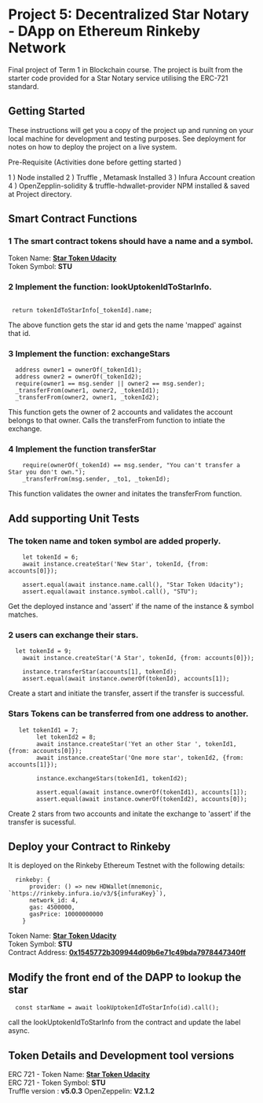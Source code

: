 # Project 5: Decentralized Star Notary  - DApp on Ethereum Rinkeby Network

Final project of Term 1 in Blockchain course. The project is built from the starter code provided for a Star Notary service utilising the ERC-721 standard. 



## Getting Started

These instructions will get you a copy of the project up and running on your local machine for development and testing purposes. See deployment for notes on how to deploy the project on a live system.


Pre-Requisite (Activities done before getting started )

1 ) Node installed 
2 ) Truffle , Metamask Installed
3 ) Infura Account creation
4 ) OpenZepplin-solidity & truffle-hdwallet-provider NPM installed & saved at Project directory.


## Smart Contract Functions

### 1 The smart contract tokens should have a name and a symbol. 


Token Name: [**Star Token Udacity**](https://rinkeby.etherscan.io/token/0x1545772b309944d09b6e71c49bda7978447340ff)  
Token Symbol: **STU**  


### 2 Implement the function: lookUptokenIdToStarInfo.

```

 return tokenIdToStarInfo[_tokenId].name;

```

The above function gets the star id and gets the name 'mapped' against that id.


### 3 Implement the function: exchangeStars

```
  address owner1 = ownerOf(_tokenId1);
  address owner2 = ownerOf(_tokenId2);
  require(owner1 == msg.sender || owner2 == msg.sender);
  _transferFrom(owner1, owner2, _tokenId1);
  _transferFrom(owner2, owner1, _tokenId2);

```

This function gets the owner of 2 accounts and validates the account belongs to that owner. Calls the transferFrom function to intiate the exchange.


### 4 Implement the function transferStar


```
    require(ownerOf(_tokenId) == msg.sender, "You can't transfer a Star you don't own.");
    _transferFrom(msg.sender, _to1, _tokenId); 

```

This function validates the owner and initates the transferFrom function.


## Add supporting Unit Tests


### The token name and token symbol are added properly.

```
    let tokenId = 6;
    await instance.createStar('New Star', tokenId, {from: accounts[0]});

    assert.equal(await instance.name.call(), "Star Token Udacity");
    assert.equal(await instance.symbol.call(), "STU");
```

Get the deployed instance and 'assert' if the name of the instance & symbol matches.

### 2 users can exchange their stars.


```
  let tokenId = 9;
    await instance.createStar('A Star', tokenId, {from: accounts[0]});

    instance.transferStar(accounts[1], tokenId);
    assert.equal(await instance.ownerOf(tokenId), accounts[1]);

```

Create a start and initiate the transfer, assert if the transfer is successful.

### Stars Tokens can be transferred from one address to another.



```
   let tokenId1 = 7;
        let tokenId2 = 8;
        await instance.createStar('Yet an other Star ', tokenId1, {from: accounts[0]});
        await instance.createStar('One more star', tokenId2, {from: accounts[1]});

        instance.exchangeStars(tokenId1, tokenId2);

        assert.equal(await instance.ownerOf(tokenId1), accounts[1]);
        assert.equal(await instance.ownerOf(tokenId2), accounts[0]);

```

Create 2 stars from two accounts and initate the exchange to 'assert' if the transfer is sucessful.


## Deploy your Contract to Rinkeby

It is deployed on the Rinkeby Ethereum Testnet with the following details:



```
  rinkeby: {
      provider: () => new HDWallet(mnemonic, `https://rinkeby.infura.io/v3/${infuraKey}`),
      network_id: 4,       
      gas: 4500000,   
      gasPrice: 10000000000
    }
```

Token Name: [**Star Token Udacity**](https://rinkeby.etherscan.io/token/0x1545772b309944d09b6e71c49bda7978447340ff)  
Token Symbol: **STU**  
Contract Address: [**0x1545772b309944d09b6e71c49bda7978447340ff**](https://rinkeby.etherscan.io/address/0x1545772b309944d09b6e71c49bda7978447340ff)


## Modify the front end of the DAPP to lookup the star

```
  const starName = await lookUptokenIdToStarInfo(id).call();
```
call the lookUptokenIdToStarInfo from the contract and update the label async.


## Token Details and Development tool versions

ERC 721 - Token Name: [**Star Token Udacity**](https://rinkeby.etherscan.io/token/0x1545772b309944d09b6e71c49bda7978447340ff)  
ERC 721 - Token Symbol: **STU**  
Truffle version : **v5.0.3**
OpenZeppelin: **V2.1.2**
